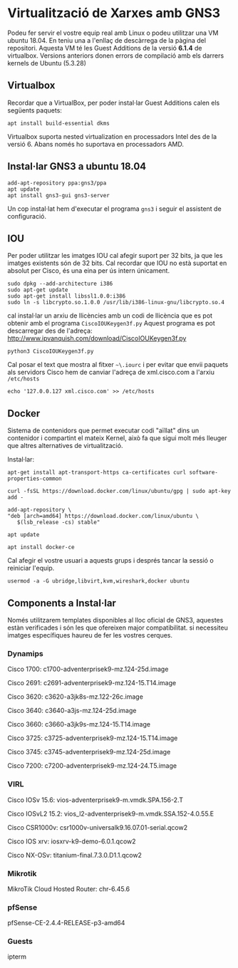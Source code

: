 # Virtualització de Xarxes amb GNS3

Podeu fer servir el vostre equip real amb Linux o podeu utilitzar una VM ubuntu 18.04. En teniu una a l'enllaç de descàrrega de la pàgina del repositori. Aquesta VM té les Guest Additions de la versió **6.1.4** de virtualbox. Versions anteriors donen errors de compilació amb els darrers kernels de Ubuntu (5.3.28)


## Virtualbox

Recordar que a VirtualBox, per poder instal·lar Guest Additions calen els següents paquets:
```
apt install build-essential dkms
```

Virtualbox suporta nested virtualization en processadors Intel des de la versió 6. Abans només ho suportava en processadors AMD.



## Instal·lar GNS3 a ubuntu 18.04

```
add-apt-repository ppa:gns3/ppa
apt update
apt install gns3-gui gns3-server
```

Un cop instal·lat hem d'executar el programa `gns3` i seguir el assistent de configuració.


## IOU

Per poder utilitzar les imatges IOU cal afegir suport per 32 bits, ja que les imatges existents són de 32 bits. Cal recordar que IOU no està suportat en absolut per Cisco, és una eina per ús intern únicament.

```
sudo dpkg --add-architecture i386
sudo apt-get update
sudo apt-get install libssl1.0.0:i386
sudo ln -s libcrypto.so.1.0.0 /usr/lib/i386-linux-gnu/libcrypto.so.4
```


cal instal·lar un arxiu de llicències amb un codi de llicència que es pot obtenir amb el programa `CiscoIOUKeygen3f.py` Aquest programa es pot descarregar des de l'adreça: http://www.ipvanquish.com/download/CiscoIOUKeygen3f.py


```
python3 CiscoIOUKeygen3f.py
``` 
Cal posar el text que mostra al fitxer `~\.iourc` i per evitar que envii paquets als servidors Cisco hem de canviar l'adreça de xml.cisco.com a l'arxiu `/etc/hosts`

```
echo '127.0.0.127 xml.cisco.com' >> /etc/hosts
```


## Docker

Sistema de contenidors que permet executar codi "aïllat" dins un contenidor i compartint el mateix Kernel, això fa que sigui molt més lleuger que altres alternatives de virtualització.


Instal·lar:

```
apt-get install apt-transport-https ca-certificates curl software-properties-common

curl -fsSL https://download.docker.com/linux/ubuntu/gpg | sudo apt-key add -

add-apt-repository \
"deb [arch=amd64] https://download.docker.com/linux/ubuntu \
   $(lsb_release -cs) stable"

apt update

apt install docker-ce
```

Cal afegir el vostre usuari a aquests grups i després tancar la sessió o reiniciar l'equip.
```
usermod -a -G ubridge,libvirt,kvm,wireshark,docker ubuntu
```


## Components a Instal·lar

Només utilitzarem templates disponibles al lloc oficial de GNS3, aquestes estàn verificades i són les que ofereixen major compatibilitat. si necessiteu imatges específiques haureu de fer les vostres cerques.

### Dynamips

Cisco 1700: c1700-adventerprisek9-mz.124-25d.image

Cisco 2691: c2691-adventerprisek9-mz.124-15.T14.image

Cisco 3620: c3620-a3jk8s-mz.122-26c.image

Cisco 3640: c3640-a3js-mz.124-25d.image

Cisco 3660: c3660-a3jk9s-mz.124-15.T14.image

Cisco 3725: c3725-adventerprisek9-mz.124-15.T14.image

Cisco 3745: c3745-adventerprisek9-mz.124-25d.image

Cisco 7200: c7200-adventerprisek9-mz.124-24.T5.image


### VIRL

Cisco IOSv 15.6: vios-adventerprisek9-m.vmdk.SPA.156-2.T

Cisco IOSvL2 15.2: vios_l2-adventerprisek9-m.vmdk.SSA.152-4.0.55.E

Cisco CSR1000v: csr1000v-universalk9.16.07.01-serial.qcow2

Cisco IOS xrv: iosxrv-k9-demo-6.0.1.qcow2

Cisco NX-OSv: titanium-final.7.3.0.D1.1.qcow2


### Mikrotik

MikroTik Cloud Hosted Router: chr-6.45.6



### pfSense

pfSense-CE-2.4.4-RELEASE-p3-amd64


### Guests

ipterm

